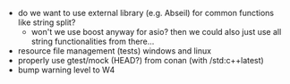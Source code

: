 * do we want to use external library (e.g. Abseil) for common functions like string split?
  * won't we use boost anyway for asio? then we could also just use all string functionalities from there...
* resource file management (tests) windows and linux
* properly use gtest/mock (HEAD?) from conan (with /std:c++latest)
* bump warning level to W4